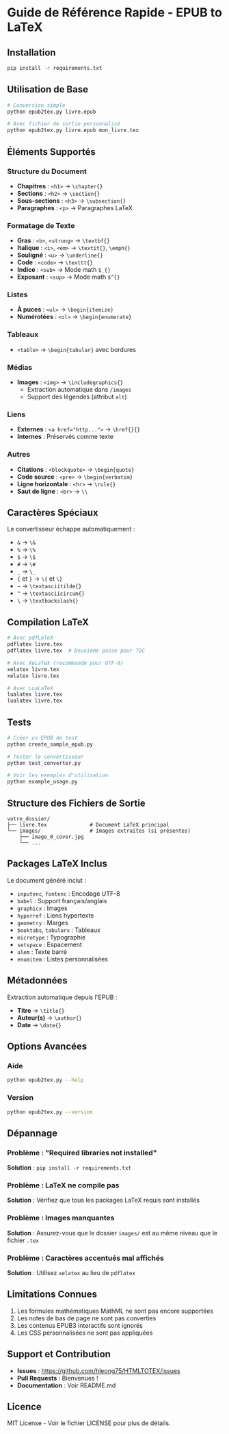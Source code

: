 # Guide de Référence Rapide - EPUB to LaTeX

## Installation

```bash
pip install -r requirements.txt
```

## Utilisation de Base

```bash
# Conversion simple
python epub2tex.py livre.epub

# Avec fichier de sortie personnalisé
python epub2tex.py livre.epub mon_livre.tex
```

## Éléments Supportés

### Structure du Document
- **Chapitres** : `<h1>` → `\chapter{}`
- **Sections** : `<h2>` → `\section{}`
- **Sous-sections** : `<h3>` → `\subsection{}`
- **Paragraphes** : `<p>` → Paragraphes LaTeX

### Formatage de Texte
- **Gras** : `<b>`, `<strong>` → `\textbf{}`
- **Italique** : `<i>`, `<em>` → `\textit{}`, `\emph{}`
- **Souligné** : `<u>` → `\underline{}`
- **Code** : `<code>` → `\texttt{}`
- **Indice** : `<sub>` → Mode math `$_{}`
- **Exposant** : `<sup>` → Mode math `$^{}`

### Listes
- **À puces** : `<ul>` → `\begin{itemize}`
- **Numérotées** : `<ol>` → `\begin{enumerate}`

### Tableaux
- `<table>` → `\begin{tabular}` avec bordures

### Médias
- **Images** : `<img>` → `\includegraphics{}`
  - Extraction automatique dans `/images`
  - Support des légendes (attribut `alt`)

### Liens
- **Externes** : `<a href="http...">` → `\href{}{}`
- **Internes** : Préservés comme texte

### Autres
- **Citations** : `<blockquote>` → `\begin{quote}`
- **Code source** : `<pre>` → `\begin{verbatim}`
- **Ligne horizontale** : `<hr>` → `\rule{}`
- **Saut de ligne** : `<br>` → `\\`

## Caractères Spéciaux

Le convertisseur échappe automatiquement :
- `&` → `\&`
- `%` → `\%`
- `$` → `\$`
- `#` → `\#`
- `_` → `\_`
- `{` et `}` → `\{` et `\}`
- `~` → `\textasciitilde{}`
- `^` → `\textasciicircum{}`
- `\` → `\textbackslash{}`

## Compilation LaTeX

```bash
# Avec pdfLaTeX
pdflatex livre.tex
pdflatex livre.tex  # Deuxième passe pour TOC

# Avec XeLaTeX (recommandé pour UTF-8)
xelatex livre.tex
xelatex livre.tex

# Avec LuaLaTeX
lualatex livre.tex
lualatex livre.tex
```

## Tests

```bash
# Créer un EPUB de test
python create_sample_epub.py

# Tester le convertisseur
python test_converter.py

# Voir les exemples d'utilisation
python example_usage.py
```

## Structure des Fichiers de Sortie

```
votre_dossier/
├── livre.tex              # Document LaTeX principal
└── images/                # Images extraites (si présentes)
    ├── image_0_cover.jpg
    └── ...
```

## Packages LaTeX Inclus

Le document généré inclut :
- `inputenc`, `fontenc` : Encodage UTF-8
- `babel` : Support français/anglais
- `graphicx` : Images
- `hyperref` : Liens hypertexte
- `geometry` : Marges
- `booktabs`, `tabularx` : Tableaux
- `microtype` : Typographie
- `setspace` : Espacement
- `ulem` : Texte barré
- `enumitem` : Listes personnalisées

## Métadonnées

Extraction automatique depuis l'EPUB :
- **Titre** → `\title{}`
- **Auteur(s)** → `\author{}`
- **Date** → `\date{}`

## Options Avancées

### Aide
```bash
python epub2tex.py --help
```

### Version
```bash
python epub2tex.py --version
```

## Dépannage

### Problème : "Required libraries not installed"
**Solution** : `pip install -r requirements.txt`

### Problème : LaTeX ne compile pas
**Solution** : Vérifiez que tous les packages LaTeX requis sont installés

### Problème : Images manquantes
**Solution** : Assurez-vous que le dossier `images/` est au même niveau que le fichier `.tex`

### Problème : Caractères accentués mal affichés
**Solution** : Utilisez `xelatex` au lieu de `pdflatex`

## Limitations Connues

1. Les formules mathématiques MathML ne sont pas encore supportées
2. Les notes de bas de page ne sont pas converties
3. Les contenus EPUB3 interactifs sont ignorés
4. Les CSS personnalisées ne sont pas appliquées

## Support et Contribution

- **Issues** : https://github.com/hleong75/HTMLTOTEX/issues
- **Pull Requests** : Bienvenues !
- **Documentation** : Voir README.md

## Licence

MIT License - Voir le fichier LICENSE pour plus de détails.
